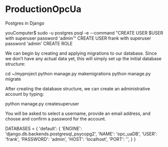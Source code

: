 # ProductionOpcUa



Postgres in Django


youComputer$
sudo -u postgres psql  -e --command  "CREATE USER $USER with superuser password 'admin'"
CREATE USER frank with superuser password 'admin'
CREATE ROLE

We can begin by creating and applying migrations to our database. Since we don’t have any actual data yet, this will simply set up the initial database structure:

cd ~/myproject
python manage.py makemigrations
python manage.py migrate

After creating the database structure, we can create an administrative account by typing:

python manage.py createsuperuser

You will be asked to select a username, provide an email address, and choose and confirm a password for the account.



DATABASES = {
    'default': {
        'ENGINE': 'django.db.backends.postgresql_psycopg2',
        'NAME': 'opc_uaDB',
        'USER': 'frank',
        'PASSWORD': 'admin',
        'HOST': 'localhost',
        'PORT': '',
    }
}
